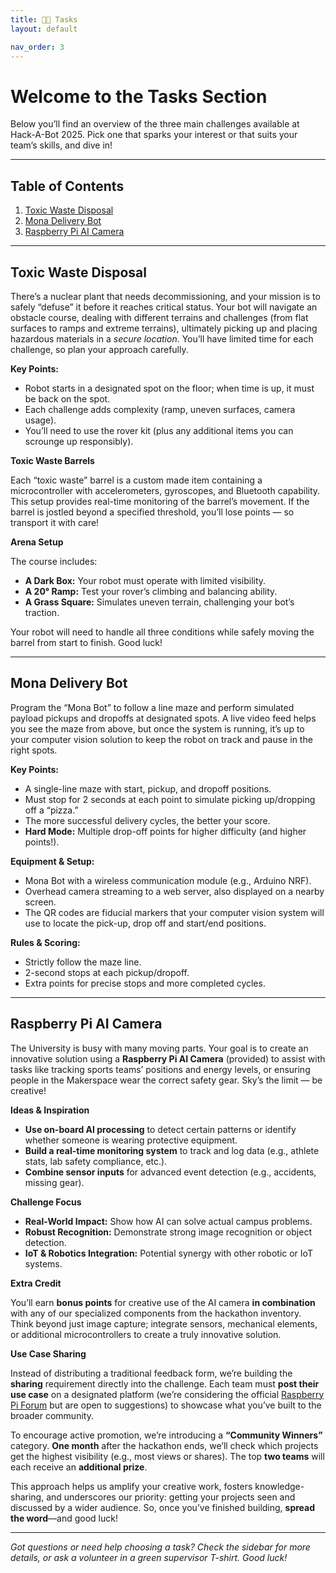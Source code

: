 ```yaml
---
title: 🧑‍💻 Tasks
layout: default

nav_order: 3
---
```


# Welcome to the Tasks Section

Below you’ll find an overview of the three main challenges available at Hack-A-Bot 2025. Pick one that sparks your interest or that suits your team’s skills, and dive in!

---

## Table of Contents

1. [Toxic Waste Disposal](#toxic-waste-disposal)
2. [Mona Delivery Bot](#mona-delivery-bot)
3. [Raspberry Pi AI Camera](#raspberry-pi-ai-camera)

---

## Toxic Waste Disposal

There’s a nuclear plant that needs decommissioning, and your mission is to safely “defuse” it before it reaches critical status. Your bot will navigate an obstacle course, dealing with different terrains and challenges (from flat surfaces to ramps and extreme terrains), ultimately picking up and placing hazardous materials in a *secure location*. You’ll have limited time for each challenge, so plan your approach carefully.

**Key Points:**
- Robot starts in a designated spot on the floor; when time is up, it must be back on the spot.
- Each challenge adds complexity (ramp, uneven surfaces, camera usage).
- You’ll need to use the rover kit (plus any additional items you can scrounge up responsibly).

**Toxic Waste Barrels**

Each “toxic waste” barrel is a custom made item containing a microcontroller with accelerometers, gyroscopes, and Bluetooth capability. This setup provides real-time monitoring of the barrel’s movement. If the barrel is jostled beyond a specified threshold, you’ll lose points — so transport it with care!

**Arena Setup**

The course includes:
- **A Dark Box:** Your robot must operate with limited visibility.
- **A 20° Ramp:** Test your rover’s climbing and balancing ability.
- **A Grass Square:** Simulates uneven terrain, challenging your bot’s traction.

Your robot will need to handle all three conditions while safely moving the barrel from start to finish. Good luck!

---

## Mona Delivery Bot

Program the “Mona Bot” to follow a line maze and perform simulated payload pickups and dropoffs at designated spots. A live video feed helps you see the maze from above, but once the system is running, it’s up to your computer vision solution to keep the robot on track and pause in the right spots.

**Key Points:**
- A single-line maze with start, pickup, and dropoff positions.
- Must stop for 2 seconds at each point to simulate picking up/dropping off a “pizza.”
- The more successful delivery cycles, the better your score.
- **Hard Mode:** Multiple drop-off points for higher difficulty (and higher points!).

**Equipment & Setup:**
- Mona Bot with a wireless communication module (e.g., Arduino NRF).
- Overhead camera streaming to a web server, also displayed on a nearby screen.
- The QR codes are fiducial markers that your computer vision system will use to locate the pick-up, drop off and start/end positions.

**Rules & Scoring:**
- Strictly follow the maze line.
- 2-second stops at each pickup/dropoff.
- Extra points for precise stops and more completed cycles.

---

## Raspberry Pi AI Camera

The University is busy with many moving parts. Your goal is to create an innovative solution using a **Raspberry Pi AI Camera** (provided) to assist with tasks like tracking sports teams’ positions and energy levels, or ensuring people in the Makerspace wear the correct safety gear. Sky’s the limit — be creative!

**Ideas & Inspiration**

- **Use on-board AI processing** to detect certain patterns or identify whether someone is wearing protective equipment.  
- **Build a real-time monitoring system** to track and log data (e.g., athlete stats, lab safety compliance, etc.).  
- **Combine sensor inputs** for advanced event detection (e.g., accidents, missing gear).

**Challenge Focus**

- **Real-World Impact:** Show how AI can solve actual campus problems.  
- **Robust Recognition:** Demonstrate strong image recognition or object detection.  
- **IoT & Robotics Integration:** Potential synergy with other robotic or IoT systems.

**Extra Credit**

You’ll earn **bonus points** for creative use of the AI camera **in combination** with any of our specialized components from the hackathon inventory. Think beyond just image capture; integrate sensors, mechanical elements, or additional microcontrollers to create a truly innovative solution.

**Use Case Sharing**

Instead of distributing a traditional feedback form, we’re building the **sharing** requirement directly into the challenge. Each team must **post their use case** on a designated platform (we’re considering the official [Raspberry Pi Forum](https://www.raspberrypi.org/forums/) but are open to suggestions) to showcase what you’ve built to the broader community.

To encourage active promotion, we’re introducing a **“Community Winners”** category. **One month** after the hackathon ends, we’ll check which projects get the highest visibility (e.g., most views or shares). The top **two teams** will each receive an **additional prize**. 

This approach helps us amplify your creative work, fosters knowledge-sharing, and underscores our priority: getting your projects seen and discussed by a wider audience. So, once you’ve finished building, **spread the word**—and good luck!  

---

*Got questions or need help choosing a task? Check the sidebar for more details, or ask a volunteer in a green supervisor T-shirt. Good luck!* 